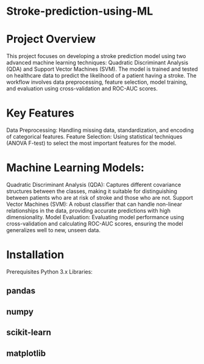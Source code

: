 # Stroke-prediction-using-ML

# Project Overview
This project focuses on developing a stroke prediction model using two advanced machine learning techniques: Quadratic Discriminant Analysis (QDA) and Support Vector Machines (SVM). The model is trained and tested on healthcare data to predict the likelihood of a patient having a stroke. The workflow involves data preprocessing, feature selection, model training, and evaluation using cross-validation and ROC-AUC scores.

# Key Features
Data Preprocessing: Handling missing data, standardization, and encoding of categorical features.
Feature Selection: Using statistical techniques (ANOVA F-test) to select the most important features for the model.

# Machine Learning Models:
Quadratic Discriminant Analysis (QDA): Captures different covariance structures between the classes, making it suitable for distinguishing between patients who are at risk of stroke and those who are not.
Support Vector Machines (SVM): A robust classifier that can handle non-linear relationships in the data, providing accurate predictions with high dimensionality.
Model Evaluation: Evaluating model performance using cross-validation and calculating ROC-AUC scores, ensuring the model generalizes well to new, unseen data.

# Installation
Prerequisites
Python 3.x
Libraries:

## pandas
## numpy
## scikit-learn
## matplotlib
